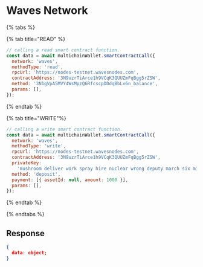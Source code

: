 # Waves Network

{% tabs %}

{% tab title="READ" %}

```js
// calling a read smart contract function.
const data = await multichainWallet.smartContractCall({
  network: 'waves',
  methodType: 'read',
  rpcUrl: 'https://nodes-testnet.wavesnodes.com',
  contractAddress: '3N9uzrTiArce1h9VCqK3QUUZmFqBgg5rZSW',
  method: '3N1gVpA5MVY4WsMpzQ6RfcscpDDdqBbLx6n_balance',
  params: [],
});
```

{% endtab %}

{% tab title="WRITE"%}

```js
// calling a write smart contract function.
const data = await multichainWallet.smartContractCall({
  network: 'waves',
  methodType: 'write',
  rpcUrl: 'https://nodes-testnet.wavesnodes.com',
  contractAddress: '3N9uzrTiArce1h9VCqK3QUUZmFqBgg5rZSW',
  privateKey:
    'mushroom deliver work spray hire nuclear wrong deputy march six midnight outside motor differ adult',
  method: 'deposit',
  payment: [{ assetId: null, amount: 1000 }],
  params: [],
});
```

{% endtab %}

{% endtabs %}

## Response

````json
{
  data: object;
}
````
